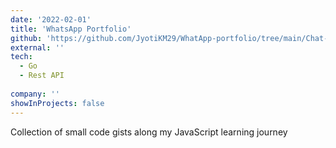```yaml
---
date: '2022-02-01'
title: 'WhatsApp Portfolio'
github: 'https://github.com/JyotiKM29/WhatApp-portfolio/tree/main/Chat-portfolio-Jyoti'
external: ''
tech:
  - Go
  - Rest API
  
company: ''
showInProjects: false
---
```


Collection of small code gists along my JavaScript learning journey